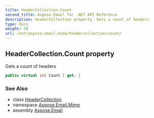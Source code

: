 ```yaml
---
title: HeaderCollection.Count
second_title: Aspose.Email for .NET API Reference
description: HeaderCollection property. Gets a count of headers
type: docs
weight: 30
url: /net/aspose.email.mime/headercollection/count/
---
```

## HeaderCollection.Count property

Gets a count of headers

```csharp
public virtual int Count { get; }
```

### See Also

* class [HeaderCollection](../)
* namespace [Aspose.Email.Mime](../../headercollection/)
* assembly [Aspose.Email](../../../)


